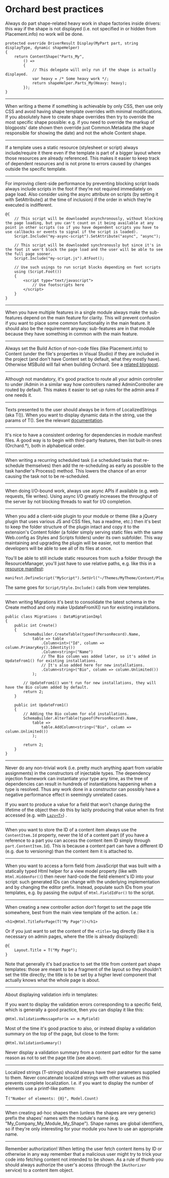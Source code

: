 # Orchard best practices



Always do part shape-related heavy work in shape factories inside drivers: this way if the shape is not displayed (i.e. not specified in or hidden from Placement.info) no work will be done.

	protected override DriverResult Display(MyPart part, string displayType, dynamic shapeHelper)
	{
	    return ContentShape("Parts_My",
	        () =>
	        {
	            // This delegate will only run if the shape is actually displayed.
	            var heavy = /* Some heavy work */;
	            return shapeHelper.Parts_My(Heavy: heavy);
	        });
	}

----------

When writing a theme if something is achievable by only CSS, then use only CSS and avoid having shape template overrides with minimal modifications. If you absolutely have to create shape overrides then try to override the most specific shape possible: e.g. if you need to override the markup of blogposts' date shown then override just Common.Metadata (the shape responsible for showing the date) and not the whole Content shape.

----------

If a template uses a static resource (stylesheet or script) always include/require it there even if the template is part of a bigger layout where those resources are already referenced. This makes it easier to keep track of dependent resources and is not prone to errors caused by changes outside the specific template.

----------

For improving client-side performance by preventing blocking script loads always include scripts in the foot if they’re not required immediately on page load. Also consider using the async attribute on scripts (by setting it with SetAttribute() at the time of inclusion) if the order in which they’re executed is indifferent.

	@{
	    // This script will be downloaded asynchronously, without blocking the page loading, but you can't count on it being available at any point in other scripts (so if you have dependent scripts you have to use callbacks or events to signal if the script is loaded).
	    Script.Include("my-async-script").SetAttribute("async", "async");
	
	    // This script will be downloaded synchronously but since it's in the foot it won't block the page load and the user will be able to see the full page sooner.
	    Script.Include("my-script.js").AtFoot();
	
	    // Use such usings to run script blocks depending on foot scripts
	    using (Script.Foot())
	    {
	        <script type="text/javascript">
	            // Use footscripts here
	        </script>
	    }
	}

----------

When you have multiple features in a single module always make the sub-features depend on the main feature for clarity. This will prevent confusion if you want to place some common functionality in the main feature. It should also be the requirement anyway: sub-features are in that module because they have something in common with the main feature.

----------

Always set the Build Action of non-code files (like Placement.info) to Content (under the file's properties in Visual Studio) if they are included in the project (and don't have Content set by default, what they mostly have). Otherwise MSBuild will fail when building Orchard. See a [related blogpost](http://english.orchardproject.hu/blog/orchard-brotips-always-set-placement.info-build-action-to-content).

----------

Although not mandatory, it's good practice to route all your admin controller to under /Admin in a similar way how controllers named AdminController are routed by default. This makes it easier to set up rules for the admin area if one needs it.

----------

Texts presented to the user should always be in form of LocalizedStrings (aka T()). When you want to display dynamic data in the string, use the params of T(). See the relevant [documentation](http://docs.orchardproject.net/Documentation/Using-the-localization-helpers).

----------

It's nice to have a consistent ordering for dependencies in module manifest files. A good way is to begin with third-party features, then list built-in ones (Orchard.*), both in alphabetical order.

----------

When writing a recurring scheduled task (i.e scheduled tasks that re-schedule themselves) then add the re-scheduling as early as possible to the task handler's Process() method. This lowers the chance of an error causing the task not to be re-scheduled.

----------

When doing I/O-bound work, always use async APIs if available (e.g. web requests, file writes). Using async I/O greatly increases the throughput of the server by not blocking threads to wait for I/O completion.

----------

When you add a client-side plugin to your module or theme (like a jQuery plugin that uses various JS and CSS files, has a readme, etc.) then it's best to keep the folder structure of the plugin intact and copy it to the extension's Content folder (a folder simply serving static files with the same Web.config as Styles and Scripts folders) under its own subfolder. This way maintaining and upgrading the plugin will be easier, not to mention that developers will be able to see all of its files at once.

You'll be able to still include static resources from such a folder through the ResourceManager, you'll just have to use relative paths, e.g. like this in a [resource manifest](../../Wiki/ResourceManifest):

    manifest.DefineScript("MyScript").SetUrl("~/Themes/MyTheme/Content/Plugin/script.js"...

The same goes for `Script/Style.Include()` calls from view templates.

----------

When writing Migrations it's best to consolidate the latest schema in the Create method and only make UpdateFromX() run for existing installations.

    public class Migrations : DataMigrationImpl
    {
        public int Create()
        {
            SchemaBuilder.CreateTable(typeof(PersonRecord).Name,
                table => table
                    .Column<int>("Id", column => column.PrimaryKey().Identity())
                    .Column<string>("Name")
                    // The Bio column was added later, so it's added in UpdateFrom1() for existing installations.
                    // It's also added here for new installations.
                    .Column<string>("Bio", column => column.Unlimited())
                );

            // UpdateFrom1() won't run for new installations, they will have the Bio column added by default.
            return 2;
        }

        public int UpdateFrom1()
        {
            // Adding the Bio column for old installations.
            SchemaBuilder.AlterTable(typeof(PersonRecord).Name,
                table =>
                    table.AddColumn<string>("Bio", column => column.Unlimited())
                );

            return 2;
        }
    }

----------

Never do any non-trivial work (i.e. pretty much anything apart from variable assignments) in the constructors of injectable types. The dependency injection framework can instantiate your type any time, as the tree of dependencies can result in hundreds of instantiations happening when a type is resolved. Thus any work done in a constructor can possibly have a negative performance effect in seemingly unrelated cases.

If you want to produce a value for a field that won't change during the lifetime of the object then do this by lazily producing that value when its first accessed (e.g. with [`Lazy<T>`](http://msdn.microsoft.com/en-us/library/dd642331%28v=vs.110%29.aspx)) .

----------

When you want to store the ID of a content item always use the `ContentItem.Id` property, never the Id of a content part (if you have a reference to a part you can access the content item ID simply through `part.ContentItem.Id`). This is because a content part can have a different ID (e.g. due to versioning) than the content item it is attached to.

----------

When you want to access a form field from JavaScript that was built with a statically typed Html helper for a view model property (like with `Html.HiddenFor()`) then never hard-code the field element's ID into your script: such generated IDs can change with the underlying implementation and by changing the editor prefix. Instead, populate such IDs from your templates, e.g. by passing the output of `Html.FieldIdFor()` to the script.

----------

When creating a new controller action don't forget to set the page title somewhere, best from the main view template of the action. I.e.:

    <h1>@Html.TitleForPage(T("My Page"))</h1>

Or if you just want to set the content of the `<title>` tag directly (like it is necessary on admin pages, where the title is already displayed):

    @{
    	Layout.Title = T("My Page");
    }

Note that generally it's bad practice to set the title from content part shape templates: those are meant to be a fragment of the layout so they shouldn't set the title directly; the title is to be set by a higher level component that actually knows what the whole page is about.

----------

About displaying validation info in templates:

If you want to display the validation errors corresponding to a specific field, which is generally a good practice, then you can display it like this:

    @Html.ValidationMessageFor(m => m.MyField)

Most of the time it's good practice to also, or instead display a validation summary on the top of the page, but close to the form:

    @Html.ValidationSummary()

Never display a validation summary from a content part editor for the same reason as not to set the page title (see above).

----------

Localized strings (T-strings) should always have their parameters supplied to them. Never concatenate localized strings with other values as this prevents complete localization. I.e. if you want to display the number of elements use a printf-like pattern:

T`("Number of elements: {0}", Model.Count)`

----------

When creating ad-hoc shapes then (unless the shapes are very generic) prefix the shapes' names with the module's name (e.g. "My_Company_My_Module_My_Shape"). Shape names are global identifiers, so if they're only interesting for your module you have to use an appropriate name.

----------

Remember authorization! When letting the user fetch content items by ID or otherwise in any way remember that a malicious user might try to trick your code into fetching content not intended to be shown. As a rule of thumb you should always authorize the user's access (through the `IAuthorizer` service) to a content item object.